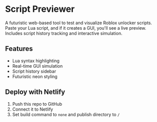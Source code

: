 # Script Previewer

A futuristic web-based tool to test and visualize Roblox unlocker scripts. Paste your Lua script, and if it creates a GUI, you'll see a live preview. Includes script history tracking and interactive simulation.

## Features
- Lua syntax highlighting
- Real-time GUI simulation
- Script history sidebar
- Futuristic neon styling

## Deploy with Netlify
1. Push this repo to GitHub
2. Connect it to Netlify
3. Set build command to `none` and publish directory to `/`
